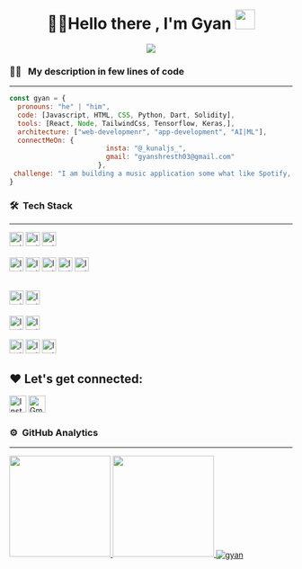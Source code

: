 <h1 align="center">👋🏻Hello there , I'm Gyan <img src="https://media.giphy.com/media/TEnXkcsHrP4YedChhA/giphy.gif" width="35"></h1>
<p align="center">
  <a href="https://github.com/DenverCoder1/readme-typing-svg"><img src="https://readme-typing-svg.herokuapp.com?lines=Begineer+App+Developer;Web+Developer;ML%20|%20AI%20|%20;Python+Developer;JavaScriprt+Developer;Always%20eager%20to%20learning%20new%20things&center=true&width=500&height=50"></a>
</p>

### 👨‍💻 &nbsp; My description in few lines of code
<hr>

```javascript
const gyan = {
  pronouns: "he" | "him",
  code: [Javascript, HTML, CSS, Python, Dart, Solidity],
  tools: [React, Node, TailwindCss, Tensorflow, Keras,],
  architecture: ["web-developmenr", "app-development", "AI|ML"],
  connectMeOn: {
                        insta: "@_kunaljs_",
                        gmail: "gyanshresth03@gmail.com"
                      },
 challenge: "I am building a music application some what like Spotify, but still unique"
}
```

### 🛠 &nbsp;Tech Stack
<hr>
<a href="https://www.instagram.com/wtf.itz_gyan" target="_blank"><img alt="Instagram" src="https://img.shields.io/badge/-Python-05122A?style=flat&logo=python"  height="25px"/></a>
<a href="https://www.instagram.com/wtf.itz_gyan" target="_blank"><img alt="Instagram" src="https://img.shields.io/badge/TensorFlow-%23FF6F00.svg?style=flat&logo=TensorFlow&logoColor=white"  height="25px"/></a>
<a href="https://www.instagram.com/wtf.itz_gyan" target="_blank"><img alt="Instagram" src="https://img.shields.io/badge/Keras-%23D00000.svg?style=flat&logo=Keras&logoColor=white"  height="25px"/></a></br>
<br>
<a href="https://www.instagram.com/wtf.itz_gyan" target="_blank"><img alt="Instagram" src="https://img.shields.io/badge/-JavaScript-05122A?style=flat&logo=javascript"  height="25px"/></a>
<a href="https://www.instagram.com/wtf.itz_gyan" target="_blank"><img alt="Instagram" src="https://img.shields.io/badge/-React-05122A?style=flat&logo=react"  height="25px"/></a>
<a href="https://www.instagram.com/wtf.itz_gyan" target="_blank"><img alt="Instagram" src="https://img.shields.io/badge/-HTML-05122A?style=flat&logo=HTML5"  height="25px"/></a>
<a href="https://www.instagram.com/wtf.itz_gyan" target="_blank"><img alt="Instagram" src="https://img.shields.io/badge/-NodeJs-05122A?style=flat&logo=Node.Js"  height="25px"/></a>
<a href="https://www.instagram.com/wtf.itz_gyan" target="_blank"><img alt="Instagram" src="https://img.shields.io/badge/-CSS-05122A?style=flat&logo=CSS3&logoColor=1572B6"  height="25px"/></a></br>
<br>

<a href="https://www.instagram.com/wtf.itz_gyan" target="_blank"><img alt="Instagram" src="https://img.shields.io/badge/-Solidity-05122A?style=flat&logo=solidity"  height="25px"/></a>
<a href="https://www.instagram.com/wtf.itz_gyan" target="_blank"><img alt="Instagram" src="https://img.shields.io/badge/-Dart-05122A?style=flat&logo=dart"  height="25px"/></a></br>
<br>
<a href="https://www.instagram.com/wtf.itz_gyan" target="_blank"><img alt="Instagram" src="https://img.shields.io/badge/-Git-05122A?style=flat&logo=git"  height="25px"/></a>
<a href="https://www.instagram.com/wtf.itz_gyan" target="_blank"><img alt="Instagram" src="https://img.shields.io/badge/-GitHub-05122A?style=flat&logo=github"  height="25px"/></a></br>

<a href="https://www.instagram.com/wtf.itz_gyan" target="_blank"><img alt="Instagram" src="https://img.shields.io/badge/WebStorm-143?style=flat&logo=webstorm&logoColor=black&color=black&labelColor=blue"  height="25px"/></a>
<a href="https://www.instagram.com/wtf.itz_gyan" target="_blank"><img alt="Instagram" src="https://img.shields.io/badge/PyCharm-143?style=flat&logo=pycharm&logoColor=black&color=black&labelColor=green"  height="25px"/></a>
<a href="https://www.instagram.com/wtf.itz_gyan" target="_blank"><img alt="Instagram" src="https://img.shields.io/badge/-Visual%20Studio%20Code-05122A?style=flat&logo=visual-studio-code&logoColor=007ACC"  height="25px"/></a>



## ❤️ Let's get connected:

<p> <a href="https://www.instagram.com/_kunaljs_" target="_blank"><img alt="Instagram" src="https://img.shields.io/badge/Instagram-E4405F?style=for-the-badge&logo=instagram&logoColor=white"  height="30px"/></a>
  <a href="mailto:gyanshresth03@gmail.com" target="_blank"> <img alt="Gmail" src="https://img.shields.io/badge/Gmail-D14836?style=for-the-badge&logo=gmail&logoColor=white" height="30px" /> </a>
</p>


### ⚙️ &nbsp;GitHub Analytics
<hr>
<p align="">
<a style="text-align: 'center'" href="https://github.com/gyan-js">
  <img height="180em" src="https://github-readme-stats-eight-theta.vercel.app/api?username=gyan-js&show_icons=true&theme=white&include_all_commits=true&count_private=true"/>
  <img height="180em" src="https://github-readme-stats-eight-theta.vercel.app/api/top-langs/?username=gyan-js&layout=compact&langs_count=8&theme=white&include_all_commits=true&count_private=true"/>
  <img align="center" src="https://github-readme-streak-stats.herokuapp.com/?user=gyan-js&" alt="gyan" />
</a>
</p>


  
 

   



